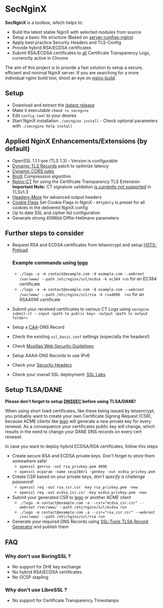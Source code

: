 # SecNginX

**SecNginX** is a toolbox, which helps to:

* Build the latest stable NginX with selected modules from source
* Setup a basic file structure (Based on [server-configs-nginx](https://github.com/h5bp/server-configs-nginx))
* Apply best practice Security Headers and TLS-Config
* Provide hybrid RSA/ECDSA certificates
* Submit RSA/ECDSA certificates to [all](https://www.gstatic.com/ct/log_list/all_logs_list.json) Certificate Transparency Logs, currenctly active in Chrome

The aim of this project is to provide a fast solution to setup a secure, efficient and minimal NginX server. If you are searching for a more individual nginx build tool, shoot an eye on [nginx-build](https://github.com/cubicdaiya/nginx-build).

## Setup

* Download and extract the [lastest release](https://github.com/phenomax/secnginx/releases)
* Make it executable `chmod +x secnginx`
* Edit `config.toml` to your desires
* Start NginX installation `./secnginx install` - Check optional parameters with `./secnginx help install`

## Applied NginX Enhancements/Extensions (by default)

* OpenSSL 1.1.1-pre (TLS 1.3) - Version is configurable
* [Dynamic TLS Records](https://blog.cloudflare.com/optimizing-tls-over-tcp-to-reduce-latency/) patch to optimize latency
* [Dynamic CORS rules](https://github.com/x-v8/ngx_http_cors_filter)
* [Brotli](https://github.com/google/ngx_brotli) Compression algorithm
* [Nginx-CT](https://github.com/grahamedgecombe/nginx-ct) for using the Certificate Transparency TLS Extension **Important Note:** CT signature validation [is currently not supported](https://github.com/grahamedgecombe/nginx-ct/issues/36) in TLSv1.3
* [Headers-More](https://github.com/openresty/headers-more-nginx-module) for advanced output headers
* [Cookie Flags](https://github.com/AirisX/nginx_cookie_flag_module) Set Cookie Flags in NginX - `HttpOnly` is preset for all cookies in the delivered NginX config
* Up to date SSL and cipher list configuration
* Generate strong 4096bit Diffie-Hellmann parameters

## Further steps to consider

* Request RSA and ECDSA certificates from letsencrypt and setup [HSTS-Preload](https://hstspreload.org/)

    ### Example commands using [lego](https://github.com/xenolf/lego/)

    * `./lego -a -m contact@example.com -d example.com --webroot /var/www/ --path /etc/nginx/ssl/ecdsa -k ec384 run` for an EC384 certificate
    * `./lego -a -m contact@example.com -d example.com --webroot /var/www/ --path /etc/nginx/ssl/rsa -k rsa4096  run` for an RSA4096 certificate

* Submit your received certificates to various CT Logs using `secnginx submit-ct --input <path to public key> -output <path to output folder>`
* Setup a [CAA](https://support.dnsimple.com/articles/caa-record/)-DNS Record
* Check the existing `ssl_basic.conf` settings (especially the headers!)
* Check [Mozillas Web Security Guidelines](https://infosec.mozilla.org/guidelines/web_security)
* Setup AAAA-DNS Records to use IPv6
* Check your [Security Headers](https://securityheaders.io)
* Check your overall SSL deployment: [SSL Labs](https://www.ssllabs.com/ssltest/)

## Setup TLSA/DANE

**Please don't forget to setup [DNSSEC](https://support.dnsimple.com/articles/dnssec/) before using TLSA/DANE!**

When using short lived certificates, like these being issued by letsencrypt, you probably want to create your own Certificate Signing Request (CSR),
because ACME clients like [lego](https://github.com/xenolf/lego/) will generate a new private key for every renewal. As a consequence your certificates public key will change,
which results in the need to change your DANE DNS records on every cert renewal.

In case you want to deploy hybrid ECDSA/RSA certificates, follow this steps

* Create secure RSA and ECDSA private keys. Don't forget to store them somewhere safe!
    * `openssl genrsa -out rsa_privkey.pem 4096`
    * `openssl ecparam -name secp384r1 -genkey -out ecdsa_privkey.pem`
* Create CSR based on your private keys, *don't specify a challenge password!*
    * `openssl req -out rsa_csr.csr -key rsa_privkey.pem -new`
    * `openssl req -out ecdsa_csr.csr -key ecdsa_privkey.pem -new`
* Submit your generated CSR to [lego](https://github.com/xenolf/lego/) or another ACME client
    * `./lego -m contact@example.com -a --csr="ecdsa_csr.csr" --webroot /var/www/ --path /etc/nginx/ssl/ecdsa run`
    * `./lego -m contact@example.com -a --csr="rsa_csr.csr" --webroot /var/www/ --path /etc/nginx/ssl/rsa run`
* Generate your required DNS Records using [SSL-Tools TLSA Record Generator](https://ssl-tools.net/tlsa-generator) and publish them

## FAQ

### Why don't use BoringSSL ?

* No support for DHE key exchange
* No hybrid RSA/ECDSA certificates
* No OCSP stapling

### Why don't use LibreSSL ?

* No support for Certificate Transparency Timestamps
